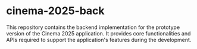 # cinema-2025-back
This repository contains the backend implementation for the prototype version of the Cinema 2025 application. It provides core functionalities and APIs required to support the application's features during the development.